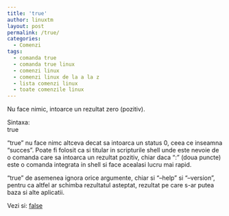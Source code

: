 ```yaml
---
title: 'true'
author: linuxtm
layout: post
permalink: /true/
categories:
  - Comenzi
tags:
  - comanda true
  - comanda true linux
  - comenzi linux
  - comenzi linux de la a la z
  - lista comenzi linux
  - toate comenzile linux
---
```

Nu face nimic, intoarce un rezultat zero (pozitiv).

Sintaxa:  
true

“true” nu face nimc altceva decat sa intoarca un status 0, ceea ce inseamna “succes”. Poate fi folosit ca si titular in scripturile shell unde este nevoie de o comanda care sa intoarca un rezultat pozitiv, chiar daca &#8220;:&#8221; (doua puncte) este o comanda integrata in shell si face acealasi lucru mai rapid.

“true” de asemenea ignora orice argumente, chiar si “–help” si “–version”, pentru ca altfel ar schimba rezultatul asteptat, rezultat pe care s-ar putea baza si alte aplicatii.

Vezi si: [false][1]

 [1]: http://linuxtm.ro/false/